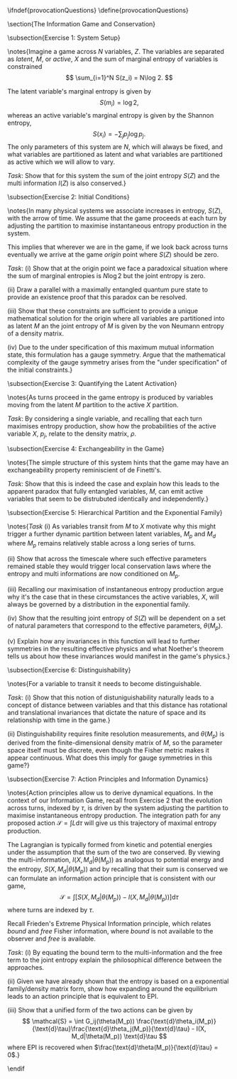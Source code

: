 \ifndef{provocationQuestions}
\define{provocationQuestions}


\section{The Information Game and Conservation}

\subsection{Exercise 1: System Setup}

\notes{Imagine a game across $N$ variables, $Z$. The variables are separated as *latent*, $M$, or *active*, $X$ and the sum of marginal entropy of variables is constrained
$$
\sum_{i=1}^N S(z_i) = N\log 2.
$$

The latent variable's marginal entropy is given by
$$
S(m_i) = \log 2,
$$
whereas an active variable's marginal entropy is given by the Shannon entropy,
$$
S(x_i) = -\sum_j p_j \log p_j.
$$
The only parameters of this system are $N$, which will always be fixed, and what variables are partitioned as latent and what variables are partitioned as active which we will allow to vary.

*Task*: Show that for this system the sum of the joint entropy $S(Z)$ and  the multi information $I(Z)$ is also conserved.}

\subsection{Exercise 2: Initial Conditions}

\notes{In many physical systems we associate increases in entropy, $S(Z)$, with the arrow of time. We assume that the game proceeds at each turn by adjusting the partition to maximise instantaneous entropy production in the system.

This implies that wherever we are in the game, if we look back across turns eventually we arrive at the game *origin* point where $S(Z)$ should be zero. 

*Task*: (i) Show that at the origin point we face a paradoxical situation where the sum of marginal entropies is $N \log 2$ but the joint entropy is zero. 

(ii) Draw a parallel with a maximally entangled quantum pure state to provide an existence proof that this paradox can be resolved.

(iii) Show that these constraints are sufficient to provide a unique mathematical solution for the origin where all variables are partitioned into as latent $M$ an the joint entropy of $M$ is given by the von Neumann entropy of a density matrix.

(iv) Due to the under specification of this maximum mutual information state, this formulation has a gauge symmetry. Argue that the mathematical complexity of the gauge symmetry arises from the "under specification" of the initial constraints.}

\subsection{Exercise 3: Quantifying the Latent Activation}

\notes{As turns proceed in the game  entropy is produced by variables moving from the latent $M$ partition to the active $X$ partition. 

*Task*: By considering a single variable, and recalling that each turn maximises entropy production, show how the probabilities of the active variable $X$, $p_j$, relate to the density matrix, $\rho$.


\subsection{Exercise 4: Exchangeability in the Game}

\notes{The simple structure of this system hints that the game may have an exchangeability property reminiscient of de Finetti's. 

*Task*: Show that this is indeed the case and explain how this leads to the apparent paradox that fully entangled variables, $M$, can emit active variables that seem to be distrubuted identically and independently.} 

\subsection{Exercise 5: Hierarchical Partition and the Exponential Family}

\notes{*Task* (i) As variables transit from $M$ to $X$ motivate why this might trigger a further dynamic partition between latent variables, $M_p$ and $M_d$ where $M_p$ remains relatively stable across a long series of turns. 

(ii) Show that across the timescale where such effective parameters remained stable they would trigger local conservation laws where the entropy and multi informations are now conditioned on $M_p$.

(iii) Recalling our maximisation of instantaneous entropy production argue why it's the case that in these circumstances the active variables, $X$, will always be governed by a distribution in the exponential family.

(iv) Show that the resulting joint entropy of $S(Z)$ will be dependent on a set of natural parameters that correspond to the effective parameters, $\theta(M_p)$.

(v) Explain how any invariances in this function will lead to further symmetries in the resulting effective physics and what Noether's theorem tells us about how these invariances would manifest in the game's physics.}

\subsection{Exercise 6: Distinguishability}

\notes{For a variable to transit it needs to become distinguishable. 

*Task*: (i) Show that this notion of distuniguishability naturally leads to a concept of distance between variables and that this distance has rotational and translational invariances that dictate the nature of space and its relationship with time in the game.}

(ii) Distinguishability requires finite resolution measurements, and $\theta(M_p)$ is derived from the finite-dimensional density matrix of $M$, so the parameter space itself must be  discrete, even though the Fisher metric makes it appear continuous. What does this imply for gauge symmetries in this game?}

\subsection{Exercise 7: Action Principles and Information Dynamics}

\notes{Action principles allow us to derive dynamical equations. In the context of our Information Game, recall from Exercise 2 that the evolution across turns, indexed by $\tau$, is driven by the system adjusting the partition to maximise instantaneous entropy production. The integration path for any proposed action $\mathcal{S} = \int L \text{d}\tau$ will give us this trajectory of maximal entropy production.

The Lagrangian is typically formed from kinetic and potential energies under the assumption that the sum of the two are conserved. By viewing the multi-information, $I(X, M_d| \theta(M_p))$ as analogous to potential energy and the entropy, $S(X, M_d|\theta(M_p))$ and by recalling that their sum is conserved we can formulate an information action principle that is consistent with our game,
$$
\mathcal{S} = \int\left[S(X, M_d|\theta(M_p)) - I(X, M_d|\theta(M_p))\right]\text{d} \tau
$$
where turns are indexed by $\tau$.

Recall Frieden's Extreme Physical Information principle, which relates *bound* and *free* Fisher information, where *bound* is not available to the observer and *free* is available. 

*Task*: (i) By equating the bound term to the multi-information and the free term to the joint entropy explain the philosophical difference between the approaches.

(ii) Given we have already shown that the entropy is based on a exponential family/density matrix form, show how expanding around the equilibrium leads to an action principle that is equivalent to EPI.

(iii) Show that a unified form of the two actions can be given by
$$
\mathcal{S} = \int G_ij(\theta(M_p)) \frac{\text{d}\theta_i(M_p)}{\text{d}\tau}\frac{\text{d}\theta_j(M_p)}{\text{d}\tau} - I(X, M_d|\theta(M_p)) \text{d}\tau
$$
where EPI is recovered when $\frac{\text{d}\theta(M_p)}{\text{d}\tau} = 0$.}

\endif
